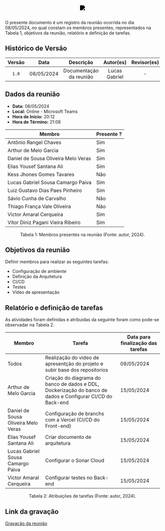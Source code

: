 <br/>
<div style="display: flex; flex-direction: column; justify-content: center; align-items:center;">
    <img src="https://dansousamelo.github.io/RQ_ISP/assets/backlog/BACKLOG-ICON.png" style="filter: brightness(0%);" />
</div>
<br/>
<p align="flex-direction: column; justify">
O presente documento é um registro da reunião ocorrida no dia 08/05/2024, no qual constam os membros presentes,
representados na Tabela 1, objetivos da reunião, relatório e definição de tarefas.</p>

## Histórico de Versão

| Versão |    Data    |        Descrição        |   Autor(es)   | Revisor(es) |
| :----: | :--------: | :---------------------: | :-----------: | :---------: |
| `1.0`  | 08/05/2024 | Documentação da reunião | Lucas Gabriel |      -      |

## Dados da reunião

- **Data:** 08/05/2024
- **Local:** Online - Microsoft Teams
- **Hora de Início:** 20:12
- **Hora de Término:** 21:08

| Membro                              | Presente ? |
| ----------------------------------- | ---------- |
| Antônio Rangel Chaves               | Sim        |
| Arthur de Melo Garcia               | Sim        |
| Daniel de Sousa Oliveira Melo Veras | Sim        |
| Elias Yousef Santana Ali            | Sim        |
| Kess Jhones Gomes Tavares           | Não        |
| Lucas Gabriel Sousa Camargo Paiva   | Sim        |
| Luiz Gustavo Dias Paes Pinheiro     | Sim        |
| Sávio Cunha de Carvalho             | Não        |
| Thiago França Vale Oliveira         | Não        |
| Victor Amaral Cerqueira             | Sim        |
| Vítor Diniz Pagani Vieira Ribeiro   | Sim        |

<div style="text-align: center">
<p> Tabela 1: Membros presentes na reunião (Fonte: autor, 2024). </p>
</div>

## Objetivos da reunião

Definir membros para realizar as seguintes tarefas:

- Configuração de ambiente
- Definição da Arquitetura
- CI/CD
- Testes
- Vídeo de apresentação

## Relatório e definição de tarefas

As atividades foram definidas e atribuidas da seguinte foram como pode-se observadar na Tabela 2.

| Membro                              | Tarefa                                                                                                     | Data para finalização das tarefas |
| ----------------------------------- | ---------------------------------------------------------------------------------------------------------- | --------------------------------- |
| Todos                               | Realização do video de apresentção do projeto e subir base dos repositorios                                | 09/05/2024                        |
| Arthur de Melo Garcia               | Criação do diagrama do banco de dados e DDL, Dockerização do banco de dados e Configurar CI/CD do Back-end | 15/05/2024                         |
| Daniel de Sousa Oliveira Melo Veras | Configuração de branchs com a Vercel (CI/CD do Front-end)                                                  | 15/05/2024                         |
| Elias Yousef Santana Ali            | Criar documento de arquitetura                                                                             | 15/05/2024                         |
| Lucas Gabriel Sousa Camargo Paiva   | Configurar o Sonar Cloud                                                                                   | 15/05/2024                         |
| Victor Amaral Cerqueira             | Configurar testes no Back-end                                                                              | 15/05/2024                         |
<div style="text-align: center">
<p> Tabela 2: Atribuições de tarefas (Fonte: autor, 2024). </p>
</div>

## Link da gravação

[Gravação da reunião](https://youtu.be/d-tZfodTjzA)